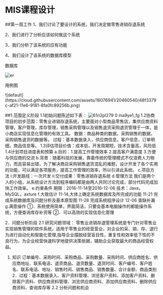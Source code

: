# MIS课程设计
##第一周工作
1、我们讨论了要设计的系统，我们决定做零售进销存退系统 </p>
2、我们进行了分析应该如何做这个系统</p>
3、我们分析了该系统的应有功能</p>
4、我们设计了该系统的数据库模型</p>
数据库</p>
![er](https://cloud.githubusercontent.com/assets/16076963/20460410/1a742836-af1c-11e6-9bd9-cc70b0997d32.png)
</p>
</p>
用例图</p>
![default](https://cloud.githubusercontent.com/assets/16076941/20460540/48f3379c-af21-11e6-9181-8fa0fc89256b.png)

##1.范围定义阶段
1.1初始问题陈述如下表：
![61n2pl279 0 ina9ye1_fg](https://cloud.githubusercontent.com/assets/16076963/20485703/bb0f12d0-b037-11e6-867d-36076ca85dd0.png)
1.2协商项目的初步范围：零售业进销存退系统，主要面对小型商品零售店，集供应商资料管理，客户管理，库存管理，销售采购管理以及销售退货采购退货管理于一体，是小商店实现信息化管理的有效工具。
数据：商品种类的数据，采购销售的数据，采购销售退货的数据等。
过程：基本数据录入，供应商信息，客户信息，订单明细，商品信息等。
1.3评估项目价值：成本低，开发周期短，技术含量高，风险低
1.4计划项目进度表和预算
a.目的：1.提高工作管理效率 2.提高客户满意度 3.方便与供应商的交流
b.背景：随着科技的发展，靠着传统的管理模式不仅浪费人力物力，而且容易出错，为了解决商店采购销售退货混乱的难题，设计开发了各个实用的功能，可以满足各项服务，提高工作管理的效率，所以引进此系统。
c.项目方法
 i:开发路线：一次开发
ii:交付成果：零售进销存退系统
d.管理方法
   我们是两个人的小组，从系统设计方法到程序编码都是由两人共同讨论完成，部分代码完成加快工作效率。
e.约束条件
期限：2016-11-14至2016-12-06
技术：Java，MySQL，axture
f.大致估计 
  11-14,大体上确定系统数据库及所完成的功能
  11-21 完成系统数据库及问题分析及基本原型图
  11-28 完成系统程序设计
  12-06 查缺补漏
g.满意操作
①．系统使用简单，界面简洁，只要会基本电脑操作的都能操作系统，方便查询库存补货等
②．可以高效的实现信息化管理

2．问题分析阶段
 2.1 研究问题领域：
零售业进销存退管理系统是专门针对零售业实现销售管理的软件系统，适用于零售业的经营营业，对企业的采、销、存、退行为进行自动化和智能化管理,指导企业摆脱经营盲目性，重复性和效率低下性的不良行为，为企业经营快速科学地提供决策依据，辅助企业获取最大的商品经营权益。
1.	知识 
订单编号、采购时间、采购商品、采购数量、采购时间、供应商姓名、供应商地址、联系电话、退货商品、退货数量、退货时间、客户编号、客户姓名、联系电话、地址、销售时间、销售商品、销售数量、合计金额、商品类别
   2．过程：基本数据录入、客户资料管理、浏览客户资料、添加客户资料、删除客户资料、供应商资料管理、浏览供应商资料、添加供应商资料、删除供应商资料、查询库存等
2.2 分析问题和机会
